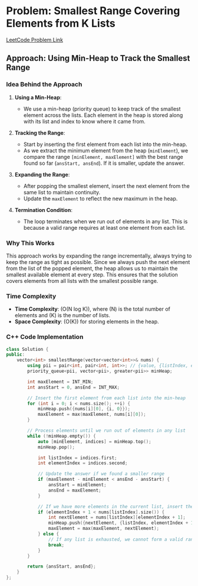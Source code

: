 # Problem: Smallest Range Covering Elements from K Lists

[LeetCode Problem Link](https://leetcode.com/problems/smallest-range-covering-elements-from-k-lists/description)

## Approach: Using Min-Heap to Track the Smallest Range

### Idea Behind the Approach

1. **Using a Min-Heap**:

   - We use a min-heap (priority queue) to keep track of the smallest element across the lists. Each element in the heap is stored along with its list and index to know where it came from.

2. **Tracking the Range**:

   - Start by inserting the first element from each list into the min-heap.
   - As we extract the minimum element from the heap (`minElement`), we compare the range `[minElement, maxElement]` with the best range found so far (`ansStart, ansEnd`). If it is smaller, update the answer.

3. **Expanding the Range**:

   - After popping the smallest element, insert the next element from the same list to maintain continuity.
   - Update the `maxElement` to reflect the new maximum in the heap.

4. **Termination Condition**:
   - The loop terminates when we run out of elements in any list. This is because a valid range requires at least one element from each list.

### Why This Works

This approach works by expanding the range incrementally, always trying to keep the range as tight as possible. Since we always push the next element from the list of the popped element, the heap allows us to maintain the smallest available element at every step. This ensures that the solution covers elements from all lists with the smallest possible range.

### Time Complexity

- **Time Complexity**: \(O(N log K)\), where \(N\) is the total number of elements and \(K\) is the number of lists.
- **Space Complexity**: \(O(K)\) for storing elements in the heap.

### C++ Code Implementation

```cpp
class Solution {
public:
    vector<int> smallestRange(vector<vector<int>>& nums) {
        using pii = pair<int, pair<int, int>>; // {value, {listIndex, elementIndex}}
        priority_queue<pii, vector<pii>, greater<pii>> minHeap;

        int maxElement = INT_MIN;
        int ansStart = 0, ansEnd = INT_MAX;

        // Insert the first element from each list into the min-heap
        for (int i = 0; i < nums.size(); ++i) {
            minHeap.push({nums[i][0], {i, 0}});
            maxElement = max(maxElement, nums[i][0]);
        }

        // Process elements until we run out of elements in any list
        while (!minHeap.empty()) {
            auto [minElement, indices] = minHeap.top();
            minHeap.pop();

            int listIndex = indices.first;
            int elementIndex = indices.second;

            // Update the answer if we found a smaller range
            if (maxElement - minElement < ansEnd - ansStart) {
                ansStart = minElement;
                ansEnd = maxElement;
            }

            // If we have more elements in the current list, insert the next one
            if (elementIndex + 1 < nums[listIndex].size()) {
                int nextElement = nums[listIndex][elementIndex + 1];
                minHeap.push({nextElement, {listIndex, elementIndex + 1}});
                maxElement = max(maxElement, nextElement);
            } else {
                // If any list is exhausted, we cannot form a valid range anymore
                break;
            }
        }

        return {ansStart, ansEnd};
    }
};
```
